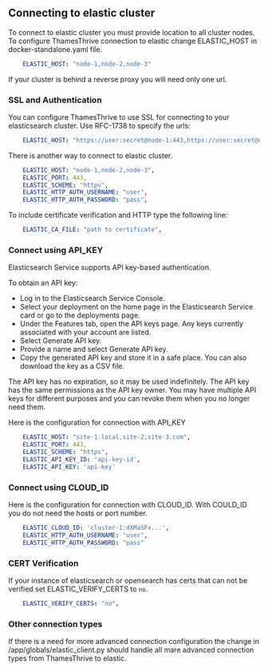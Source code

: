 ## Connecting to elastic cluster

To connect to elastic cluster you must provide location to all cluster nodes. To configure ThamesThrive connection to
elastic change ELASTIC_HOST in docker-standalone.yaml file.

```yaml
    ELASTIC_HOST: "node-1,node-2,node-3"
```

If your cluster is behind a reverse proxy you will need only one url.

### SSL and Authentication

You can configure ThamesThrive to use SSL for connecting to your elasticsearch cluster. Use RFC-1738 to specify the urls:

```yaml
    ELASTIC_HOST: "https://user:secret@node-1:443,https://user:secret@node-2:443,https://user:secret@node-3:443"
```

There is another way to connect to elastic cluster.

```yaml
    ELASTIC_HOST: "node-1,node-2,node-3",
    ELASTIC_PORT: 443,
    ELASTIC_SCHEME: "https",
    ELASTIC_HTTP_AUTH_USERNAME: "user",
    ELASTIC_HTTP_AUTH_PASSWORD: "pass",
```

To include certificate verification and HTTP type the following line:

```yaml
    ELASTIC_CA_FILE: "path to certificate",
```

### Connect using API_KEY

Elasticsearch Service supports API key-based authentication.

To obtain an API key:

* Log in to the Elasticsearch Service Console.
* Select your deployment on the home page in the Elasticsearch Service card or go to the deployments page.
* Under the Features tab, open the API keys page. Any keys currently associated with your account are listed.
* Select Generate API key.
* Provide a name and select Generate API key.
* Copy the generated API key and store it in a safe place. You can also download the key as a CSV file.

The API key has no expiration, so it may be used indefinitely. The API key has the same permissions as the API key
owner. You may have multiple API keys for different purposes and you can revoke them when you no longer need them.

Here is the configuration for connection with API_KEY

```yaml
    ELASTIC_HOST: "site-1.local,site-2,site-3.com",
    ELASTIC_PORT: 443,
    ELASTIC_SCHEME: "https",
    ELASTIC_API_KEY_ID: 'api-key-id',
    ELASTIC_API_KEY: 'api-key'
```

### Connect using CLOUD_ID

Here is the configuration for connection with CLOUD_ID. With COULD_ID you do not need the hosts or port number.

```yaml
    ELASTIC_CLOUD_ID: 'cluster-1:dXMa5Fx...',
    ELASTIC_HTTP_AUTH_USERNAME: "user",
    ELASTIC_HTTP_AUTH_PASSWORD: "pass"
```

### CERT Verification

If your instance of elasticsearch or opensearch has certs that can not be verified set ELASTIC_VERIFY_CERTS to `no`.

```yaml
    ELASTIC_VERIFY_CERTS: "no",
```

### Other connection types

If there is a need for more advanced connection configuration the change in /app/globals/elastic_client.py should handle
all mare advanced connection types from ThamesThrive to elastic. 

